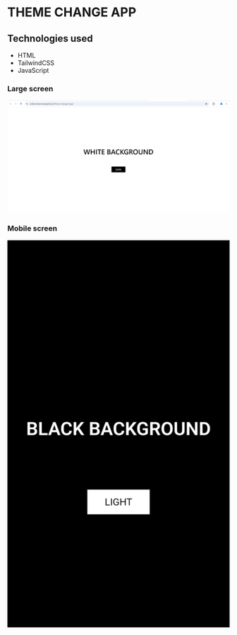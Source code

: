 # THEME CHANGE APP

## Technologies used
- HTML
- TailwindCSS
- JavaScript

### Large screen
![screenshort](./themeSs1.png)
### Mobile screen
![screenshort](./themeSS2.jpg)